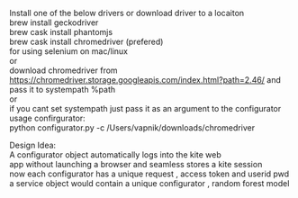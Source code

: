 Install one of the below drivers or download driver to a locaiton  
brew install geckodriver  
brew cask install phantomjs  
brew cask install chromedriver  (prefered)  
for using selenium on mac/linux  
or  
download chromedriver from https://chromedriver.storage.googleapis.com/index.html?path=2.46/
and pass it to systempath %path  
or  
if you cant set systempath just pass it as an argument to the configurator  
usage confirgurator:  
python configurator.py -c /Users/vapnik/downloads/chromedriver

Design Idea:  
A configurator object automatically logs into the kite web  
app without launching a browser and seamless stores a kite session  
now each configurator has a unique request , access token and userid pwd  
a service object would contain a unique configurator , random forest model  
